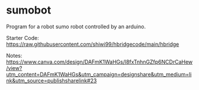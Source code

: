 # sumobot
Program for a robot sumo robot controlled by an arduino.

Starter Code: https://raw.githubusercontent.com/shiwi99/hbridgecode/main/hbridge

Notes: https://www.canva.com/design/DAFmK1WaHGs/l8fxTnhnGZfp6NCDrCaHew/view?utm_content=DAFmK1WaHGs&utm_campaign=designshare&utm_medium=link&utm_source=publishsharelink#23

